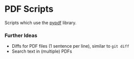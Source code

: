 # PDF Scripts

Scripts which use the [pypdf](https://pypdf.readthedocs.io/en/stable/index.html) library.

### Further Ideas

- Diffs for PDF files (1 sentence per line), similar to `git diff`
- Search text in (multiple) PDFs
